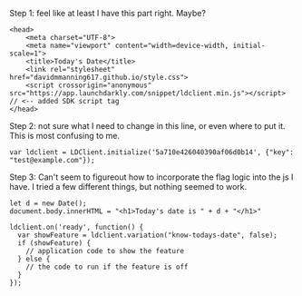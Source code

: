 Step 1: feel like at least I have this part right. Maybe?
```
<head>
    <meta charset="UTF-8">
    <meta name="viewport" content="width=device-width, initial-scale=1">
    <title>Today's Date</title>
    <link rel="stylesheet" href="davidmmanning617.github.io/style.css">
    <script crossorigin="anonymous" src="https://app.launchdarkly.com/snippet/ldclient.min.js"></script> // <-- added SDK script tag
</head>
```
    
Step 2:
not sure what I need to change in this line, or even where to put it. This is most confusing to me.
```
var ldclient = LDClient.initialize('5a710e426040390af06d0b14', {"key": "test@example.com"});
```

Step 3:
Can't seem to figureout how to incorporate the flag logic into the js I have. I tried a few different things, but nothing seemed to work.
```
let d = new Date();
document.body.innerHTML = "<h1>Today's date is " + d + "</h1>"
```
```
ldclient.on('ready', function() {
  var showFeature = ldclient.variation("know-todays-date", false);
  if (showFeature) {
    // application code to show the feature
  } else {
    // the code to run if the feature is off
  }
});
```
